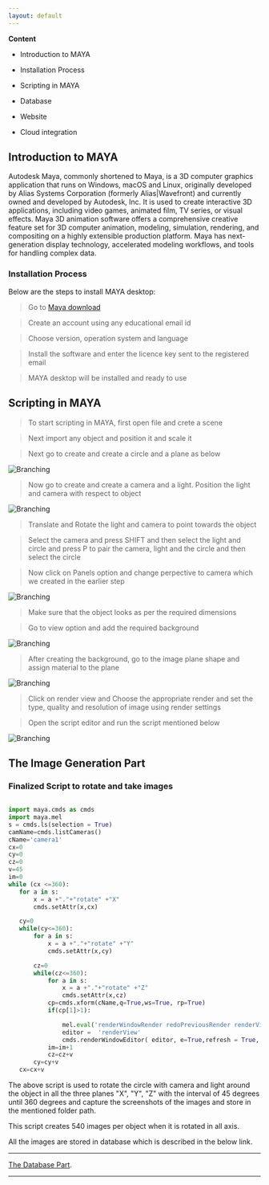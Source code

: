 ```yaml
---
layout: default
---
```


**Content**

*   Introduction to MAYA

*   Installation Process

*   Scripting in MAYA

*   Database

*   Website

*   Cloud integration



## Introduction to MAYA

Autodesk Maya, commonly shortened to Maya, is a 3D computer graphics application that runs on Windows, macOS and Linux, originally developed by Alias Systems Corporation (formerly Alias|Wavefront) and currently owned and developed by Autodesk, Inc. It is used to create interactive 3D applications, including video games, animated film, TV series, or visual effects.
Maya 3D animation software offers a comprehensive creative feature set for 3D computer animation, modeling, simulation, rendering, and compositing on a highly extensible production platform. Maya has next-generation display technology, accelerated modeling workflows, and tools for handling complex data.


### Installation Process

Below are the steps to install MAYA desktop:

> Go to [Maya download](https://www.autodesk.com/education/free-software/maya)

> Create an account using any educational email id

> Choose version, operation system and language

> Install the software and enter the licence key sent to the registered email

> MAYA desktop will be installed and ready to use


## Scripting in MAYA

> To start scripting in MAYA, first open file and crete a scene

> Next import any object and position it and scale it 

> Next go to create and create a circle and a plane as below

![Branching](https://raw.githubusercontent.com/Sindhurakolli/DMDD_portfolio/master/circle_and_plane.png)

> Now go to create and create a camera and a light. Position the light and camera with respect to object

![Branching](https://raw.githubusercontent.com/Sindhurakolli/DMDD_portfolio/master/light_camera.png)

> Translate and Rotate the light and camera to point towards the object

> Select the camera and press SHIFT and then select the light and circle and press P to pair the camera, light and the circle and then select the circle

> Now click on Panels option and change perpective to camera which we created in the earlier step

![Branching](https://raw.githubusercontent.com/Sindhurakolli/DMDD_portfolio/master/Changing_the_view.png)

> Make sure that the object looks as per the required dimensions

> Go to view option and add the required background 

![Branching](https://raw.githubusercontent.com/Sindhurakolli/DMDD_portfolio/master/create_background.png)

> After creating the background, go to the image plane shape and assign material to the plane

![Branching](https://raw.githubusercontent.com/Sindhurakolli/DMDD_portfolio/master/assign_material.png)


> Click on render view and Choose the appropriate render and set the type, quality and resolution of image using render      settings

> Open the script editor and run the script mentioned below

![Branching](https://raw.githubusercontent.com/Sindhurakolli/DMDD_portfolio/master/code.png)

## The Image Generation Part


### Finalized Script to rotate and take images

```python

import maya.cmds as cmds
import maya.mel
s = cmds.ls(selection = True)
camName=cmds.listCameras()
cName='camera1'
cx=0
cy=0
cz=0
v=45
im=0
while (cx <=360):
   for a in s:
       x = a +"."+"rotate" +"X"
       cmds.setAttr(x,cx)

   cy=0
   while(cy<=360):
       for a in s:
           x = a +"."+"rotate" +"Y"
           cmds.setAttr(x,cy)

       cz=0
       while(cz<=360):
           for a in s:
               x = a +"."+"rotate" +"Z"
               cmds.setAttr(x,cz)
           cp=cmds.xform(cName,q=True,ws=True, rp=True)
           if(cp[1]>1):

               mel.eval('renderWindowRender redoPreviousRender renderView')
               editor =  'renderView'
               cmds.renderWindowEditor( editor, e=True,refresh = True, writeImage=('/Users/../images/object/object_name'+'_X'+str(cx)+'_Y'+str(cy)+'_Z'+str(cz)))
           im=im+1
           cz=cz+v
       cy=cy+v
   cx=cx+v

```

The above script is used to rotate the circle with camera and light around the object in all the three planes "X", "Y", "Z" with the interval of 45 degrees until 360 degrees and capture the screenshots of the images and store in the mentioned folder path.

This script creates 540 images per object when it is rotated in all axis.

All the images are stored in database which is described in the below link.


* * *


[The Database Part](./another-page.html).


* * *





